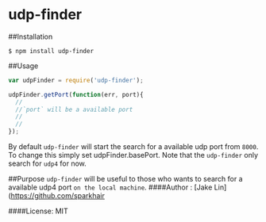# udp-finder

##Installation
```
$ npm install udp-finder
```
##Usage
```js
var udpFinder = require('udp-finder');

udpFinder.getPort(function(err, port){
  //
  //`port` will be a available port
  //
  //
});
```
By default `udp-finder` will start the search for a available udp port from `8000`. 
To change this simply set udpFinder.basePort.
Note that the `udp-finder` only search for `udp4` for now.

##Purpose
`udp-finder` will be useful to those who wants to search for a available udp4 port `on the local machine`.
####Author : [Jake Lin](https://github.com/sparkhair

####License: MIT
